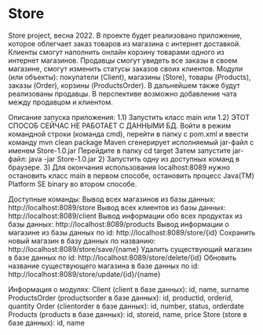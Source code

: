 # Store
Store project, весна 2022.
В проекте будет реализовано приложение, которое облегчает заказ товаров из магазина с интернет доставкой. 
Клиенты смогут наполнить онлайн корзину товарами одного из интернет магазинов. Продавцы смогут увидеть все заказы в своем магазине,
смогут изменить статусы заказов своих клиентов. Модули (или объекты): покупатели (Client), 
магазины (Store), товары (Products), заказы (Order), корзины (ProductsOrder). 
В дальнейшем также будут реализованы продавцы.
В перспективе возможно добавление чата между продавцом и клиентом.

Описание запуска приложения:
1.1) Запустить класс main 
или
1.2) ЭТОТ СПОСОБ СЕЙЧАС НЕ РАБОТАЕТ С ДАННЫМИ БД. Войти в режим командной строки (команда cmd), перейти в папку с pom.xml и ввести команду mvn clean package
Maven cгенерирует исполняемый jar-файл с именем Store-1.0.jar
Перейдите в папку cd target
Затем запустите jar-файл: java -jar Store-1.0.jar
2) Запустить одну из доступных команд в браузере.
3) Для окончания использования localhost:8089 нужно остановить класс main в первом способе, остановить процесс Java(TM) Platform SE binary во втором способе.

Доступные команды:
Вывод всех магазинов из базы данных: http://localhost:8089/store
Вывод всех клиентов из базы данных: http://localhost:8089/client
Вывод информации обо всех продуктах из базы данных: http://localhost:8089/products
Вывод информации о магазине из базы данных по id: http://localhost:8089/store/{id}
Сохранить новый магазин в базу данных по названию: http://localhost:8089/store/save/{name}
Удалить существующий магазин в базе данных по id: http://localhost:8089/store/delete/{id} 
Обновить название существующего магазина в базе данных по id: http://localhost:8089/store/update/{id}/{name}

Информация о модулях:
Client (client в базе данных): id, name, surname
ProductsOrder (productsorder в базе данных): id, productid, orderid, quantity
Order (clientorder в базе данных): id, number, status, orderdate
Products (products в базе данных): id, storeid, name, price
Store (store в базе данных): id, name
